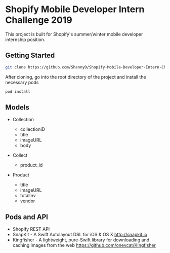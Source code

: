 # Shopify Mobile Developer Intern Challenge 2019

This project is built for Shopify's summer/winter mobile developer internship position. 

## Getting Started

```bash
git clone https://github.com/ShennyO/Shopify-Mobile-Developer-Intern-Challenge---Summer-2019.git
```
After cloning, go into the root directory of the project and install the necessary pods 

```bash
pod install
```

## Models

* Collection
    * collectionID
    * title
    * imageURL
    * body
    
* Collect
    * product_id
    
* Product
    * title
    * imageURL
    * totalInv
    * vendor
    

## Pods and API

* Shopify REST API 
* SnapKit - A Swift Autolayout DSL for iOS & OS X <http://snapkit.io>
* Kingfisher - A lightweight, pure-Swift library for downloading and caching images from the web <https://github.com/onevcat/Kingfisher>








